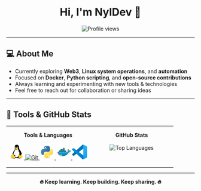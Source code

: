 <h1 align="center">Hi, I'm NylDev 👋</h1>

<p align="center">
  <img src="https://komarev.com/ghpvc/?username=nyldev9707&label=Profile%20views&color=0e75b6&style=flat" alt="Profile views" />
</p>

---

## 💻 About Me

- Currently exploring **Web3**, **Linux system operations**, and **automation**
- Focused on **Docker**, **Python scripting**, and **open-source contributions**
- Always learning and experimenting with new tools & technologies
- Feel free to reach out for collaboration or sharing ideas

---

## 🧰 Tools & GitHub Stats

<table>
  <tr>
    <td valign="top" width="50%">
      <p align="center">
        <b>Tools & Languages</b><br><br>
        <a href="https://www.linux.org/" target="_blank">
          <img src="https://raw.githubusercontent.com/devicons/devicon/master/icons/linux/linux-original.svg" alt="Linux" width="40" height="40"/>
        </a>
        <a href="https://git-scm.com/" target="_blank">
          <img src="https://www.vectorlogo.zone/logos/git-scm/git-scm-icon.svg" alt="Git" width="40" height="40"/>
        </a>
        <a href="https://www.python.org/" target="_blank">
          <img src="https://raw.githubusercontent.com/devicons/devicon/master/icons/python/python-original.svg" alt="Python" width="40" height="40"/>
        </a>
        <a href="https://www.docker.com/" target="_blank">
          <img src="https://raw.githubusercontent.com/devicons/devicon/master/icons/docker/docker-original.svg" alt="Docker" width="40" height="40"/>
        </a>
        <a href="https://code.visualstudio.com/" target="_blank">
          <img src="https://raw.githubusercontent.com/devicons/devicon/master/icons/vscode/vscode-original.svg" alt="VS Code" width="40" height="40"/>
        </a>
      </p>
    </td>
    <td valign="top" width="50%">
      <p align="center">
        <b>GitHub Stats</b><br><br>
        <img src="https://github-readme-stats.vercel.app/api/top-langs?username=nyldev9707&show_icons=true&locale=en&layout=compact" alt="Top Languages" />
      </p>
    </td>
  </tr>
</table>

---

<p align="center"><b>🔥 Keep learning. Keep building. Keep sharing. 🔥</b></p>
